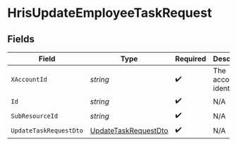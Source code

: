 # HrisUpdateEmployeeTaskRequest


## Fields

| Field                                                                   | Type                                                                    | Required                                                                | Description                                                             |
| ----------------------------------------------------------------------- | ----------------------------------------------------------------------- | ----------------------------------------------------------------------- | ----------------------------------------------------------------------- |
| `XAccountId`                                                            | *string*                                                                | :heavy_check_mark:                                                      | The account identifier                                                  |
| `Id`                                                                    | *string*                                                                | :heavy_check_mark:                                                      | N/A                                                                     |
| `SubResourceId`                                                         | *string*                                                                | :heavy_check_mark:                                                      | N/A                                                                     |
| `UpdateTaskRequestDto`                                                  | [UpdateTaskRequestDto](../../Models/Components/UpdateTaskRequestDto.md) | :heavy_check_mark:                                                      | N/A                                                                     |